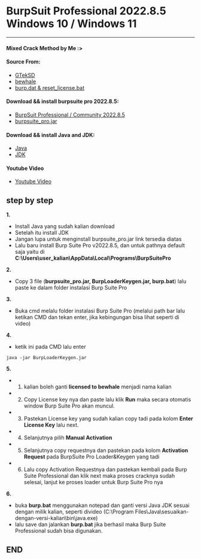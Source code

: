 # BurpSuit Professional 2022.8.5 Windows 10 / Windows 11


------------

#### Mixed Crack Method by Me :>
#### Source From:
- [GTekSD](https://github.com/GTekSD/BurpSuitePro-1.7.37-and-2022.8.5-Cracked)
- [bewhale](https://github.com/bewhale/BurpLoaderKeygen-Modified)
- [burp.dat & reset_license.bat](https://t.me/SUcRACk3R)


#### Download && install burpsuite pro 2022.8.5:

- [BurpSuit Professional / Community 2022.8.5](https://portswigger.net/burp/releases/professional-community-2022-8-5?requestededition=professional)
- [burpsuite_pro.jar](https://www.mediafire.com/file/edtkvb4phqztnl8/burpsuite_pro.jar/file)


#### Download && install Java and JDK:

- [Java](https://www.java.com/en/download/)
- [JDK](https://www.oracle.com/id/java/technologies/downloads/#jdk20-windows)


#### Youtube Video

- [Youtube Video](https://www.youtube.com/watch?v=VdGUb_e1_cQ)


step by step
------------
	
**1.**
- Install Java yang sudah kalian download
- Setelah itu install JDK
- Jangan lupa untuk menginstall burpsuite_pro.jar link tersedia diatas
- Lalu baru install Burp Suite Pro v2022.8.5, dan untuk pathnya default saja yaitu di **C:\Users\user_kalian\AppData\Local\Programs\BurpSuitePro**
	
**2.**
- Copy 3 file (**burpsuite_pro.jar, BurpLoaderKeygen.jar, burp.bat**) lalu paste ke dalam folder instalasi Burp Suite Pro
	
**3.**
- Buka cmd melalu folder instalasi Burp Suite Pro (melalui path bar lalu ketikan CMD dan tekan enter, jika kebingungan bisa lihat seperti di video)
		
**4.**
- ketik ini pada CMD lalu enter
```
java -jar BurpLoaderKeygen.jar
```

**5.**
- 1. kalian boleh ganti **licensed to bewhale** menjadi nama kalian
- 2. Copy License key nya dan paste lalu klik **Run** maka secara otomatis window Burp Suite Pro akan muncul.
- 3. Pastekan License key yang sudah kalian copy tadi pada kolom **Enter License Key** lalu next.
- 4. Selanjutnya pilih **Manual Activation**
- 5. Selanjutnya copy requestnya dan pastekan pada kolom **Activation Request** pada BurpSuite Pro Loader&Keygen yang tadi
- 6. Lalu copy Activation Requestnya dan pastekan kembali pada Burp Suite Professional dan klik next maka proses cracknya sudah selesai,
     lanjut ke proses loader untuk Burp Suite Pro nya
	
**6.**
- buka **burp.bat** menggunakan notepad dan ganti versi Java JDK sesuai dengan milik kalian, seperti divideo (C:\Program Files\Java\sesuaikan-dengan-versi-kalian\bin\java.exe)
- lalu save dan jalankan **burp.bat** jika berhasil maka Burp Suite Professional sudah bisa digunakan.
	
**END**
---------------
